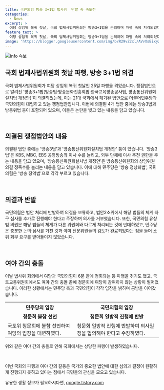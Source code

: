 ```yaml
---
title: 국민의힘 방송 3+1법 법사위  반발 속 속도전
categories:
  - News
excerpt: >
  여당 상임위 복귀 첫날, 국회 법제사법위원회는 방송3+1법을 논의하며 파행 속에 처리되었다. 이에 대해 민주당과 국민의힘이 각각 방송 정상화법과 방송 장악법으로 비판과 반대를 펼치고 있다. 이러한 과정에서 여야의 갈등과 충돌로 인해 회의가 속개되는 등 파행이 이어지고 있다.
feature_text: >
  여당 상임위 복귀 첫날, 국회 법제사법위원회는 방송3+1법을 논의하며 파행 속에 처리되었다. 이에 대해 민주당과 국민의힘이 각각 방송 정상화법과 방송 장악법으로 비판과 반대를 펼치고 있다. 이러한 과정에서 여야의 갈등과 충돌로 인해 회의가 속개되는 등 파행이 이어지고 있다.
image: 'https://blogger.googleusercontent.com/img/b/R29vZ2xl/AVvXsEixyZcFfHzMRdzZMjFBmAUKJYCLCGyLL1o632UiGVXcaFdKo_bkvkuCioo0uUKlGfBVcT3P84aROyZIXSBEx3Aw5nCQ3pTgDom1WDC4m8eifvWiAmWEEVb4x6G_l8C0QH225ldMjyaFvpxGEBGNO37VmDTDMHGhJPq73UglMfDca1-0aw/s1600/blogspot.png'
---
```


<p><img src="https://blogger.googleusercontent.com/img/b/R29vZ2xl/AVvXsEixyZcFfHzMRdzZMjFBmAUKJYCLCGyLL1o632UiGVXcaFdKo_bkvkuCioo0uUKlGfBVcT3P84aROyZIXSBEx3Aw5nCQ3pTgDom1WDC4m8eifvWiAmWEEVb4x6G_l8C0QH225ldMjyaFvpxGEBGNO37VmDTDMHGhJPq73UglMfDca1-0aw/s1600/blogspot.png" alt="info 속보" /></p>

<h2 data-ke-size="size26">국회 법제사법위원회 첫날 파행, 방송 3+1법 의결</h2>

<p>국회 법제사법위원회가 여당 상임위 복귀 첫날인 25일 파행을 겪었습니다. 쟁점법안으로 알려진 '방송3+1법(방송법·방송문화진흥회법·한국교육방송공사법, 방송통신위원회설치법 개정안)'이 의결되었는데, 이는 21대 국회에서 폐기된 법안으로 더불어민주당과 국민의힘이 대립하고 있는 쟁점법안입니다. 이번에 의결된 4개 법안 중에는 방송3법과 방통위법 등이 포함되어 있으며, 이들은 논란을 빚고 있는 내용을 담고 있습니다.</p>

<p data-ke-size="size16">&nbsp;</p>

<h2 data-ke-size="size24">의결된 쟁점법안의 내용</h2>

<p>의결된 법안 중에는 '방송3법'과 '방송통신위원회설치법 개정안' 등이 있습니다. '방송3법'은 KBS, MBC, EBS 공영방송의 이사 수를 늘리고, 외부 단체에 이사 추천 권한을 주는 내용을 담고 있으며, '방송통신위원회설치법 개정안'은 방송통신위원회의 상임위원 의결 정족수를 늘리는 내용을 담고 있습니다. 이에 대해 민주당은 '방송 정상화법', 국민의힘은 '방송 장악법'으로 각각 부르고 있습니다.</p>

<p data-ke-size="size16">&nbsp;</p>

<h2 data-ke-size="size24">의결과 반발</h2>

<p>국민의힘은 법안 처리에 반발하여 의결을 보류하고, 법안2소위에서 해당 법들의 체계·자구 심사를 추가로 진행해야 한다고 주장하며 의사를 거부했습니다. 또한, 국민의힘 유상범 의원은 해당 법들의 체계가 다른 위원회와 다르게 처리되는 것에 반대하였고, 민주당은 충분한 논의·심사를 거친 것과 이미 전문위원들의 검토가 완료되었다는 점을 들어 소위 회부 요구를 받아들이지 않았습니다.</p>

<p data-ke-size="size16">&nbsp;</p>

<h2 data-ke-size="size24">여야 간의 충돌</h2>

<p>이날 법사위 회의에서 여당과 국민의힘이 6분 만에 정회되는 등 파행을 겪기도 했고, 국토교통위원회에서도 여야 간의 충돌 끝에 청문회에 여당이 참여하지 않는 상황이 벌어졌습니다. 이러한 상황에서는 민주당 측과 국민의힘이 각각 입장을 밝히며 공방을 이어갔습니다.</p>

<table>
    <tr>
        <th>민주당의 입장</th>
        <th>국민의힘의 입장</th>
    </tr>
    <tr>
        <td style="text-align: center; height: 17px;"><b>청문회 불참 선언</b></td>
        <td style="text-align: center; height: 17px;"><b>청문회 일방적 진행에 반발</b></td>
    </tr>
    <tr>
        <td>국토위 청문회에 불참 선언하여 여당의 입장을 대변하였다.</td>
        <td>청문회 일방적 진행에 반발하여 의사일정을 협의해야 한다고 주장하였다.</td>
    </tr>
</table>

<p>위와 같은 여야 간의 충돌로 인해 국회에서는 상당한 파행이 발생하였습니다.</p>

<p data-ke-size="size16">&nbsp;</p>

<p>이번 국회의 파행과 여야 간의 갈등은 국가의 중요한 법안에 대한 심의과 결정이 원활하게 진행되지 못하고 있다는 점에서 국민들의 관심을 모으고 있습니다.</p>
유용한 생활 정보가 필요하시다면, <a href="https://qoogle.tistory.com" rel="dofollow">qoogle.tistory.com</a>


